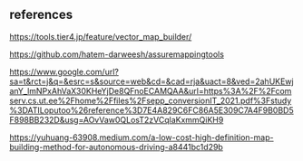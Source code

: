 
## references

https://tools.tier4.jp/feature/vector_map_builder/

https://github.com/hatem-darweesh/assuremappingtools

https://www.google.com/url?sa=t&rct=j&q=&esrc=s&source=web&cd=&cad=rja&uact=8&ved=2ahUKEwjanY_lmNPxAhVaX30KHeYjDe8QFnoECAMQAA&url=https%3A%2F%2Fcomserv.cs.ut.ee%2Fhome%2Ffiles%2Fsepp_conversionIT_2021.pdf%3Fstudy%3DATILoputoo%26reference%3D7E4A829C6FC86A5E309C7A4F9B0BD5F898BB232D&usg=AOvVaw0QLosT2zVCqlaKxmmQiKH9

https://yuhuang-63908.medium.com/a-low-cost-high-definition-map-building-method-for-autonomous-driving-a8441bc1d29b
